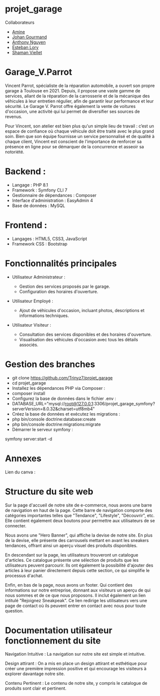 # projet_garage
 Collaborateurs
- [Amine](https://github.com/) 
- [Johan Gourmand](https://github.com/joepok77) 
- [Anthony Nguyen](https://github.com/Trinyz7) 
- [Esteban Lory](https://github.com/) 
- [Shaman Viellet](https://github.com/ShamanK93) 

# Garage_V.Parrot
Vincent Parrot, spécialiste de la réparation automobile, a ouvert son propre garage à Toulouse en 2021. Depuis, il propose une vaste gamme de services, allant de la réparation de la carrosserie et de la mécanique des véhicules à leur entretien régulier, afin de garantir leur performance et leur sécurité. Le Garage V. Parrot offre également la vente de voitures d'occasion, une activité qui lui permet de diversifier ses sources de revenus.

Pour Vincent, son atelier est bien plus qu'un simple lieu de travail : c’est un espace de confiance où chaque véhicule doit être traité avec le plus grand soin. Bien que son équipe fournisse un service personnalisé et de qualité à chaque client, Vincent est conscient de l'importance de renforcer sa présence en ligne pour se démarquer de la concurrence et asseoir sa notoriété.

# Backend :

- Langage : PHP 8.1
- Framework : Symfony CLI 7
- Gestionnaire de dépendances : Composer
- Interface d'administration : EasyAdmin 4
- Base de données : MySQL
  
# Frontend :

- Langages : HTML5, CSS3, JavaScript
- Framework CSS : Bootstrap

# Fonctionnalités principales

- Utilisateur Administrateur :

   - Gestion des services proposés par le garage.
   - Configuration des horaires d'ouverture.
  
- Utilisateur Employé :

   - Ajout de véhicules d'occasion, incluant photos, descriptions et informations techniques.
  
- Utilisateur Visiteur :

   - Consultation des services disponibles et des horaires d'ouverture.
   - Visualisation des véhicules d'occasion avec tous les détails associés.

# Gestion des branches

- git clone https://github.com/Trinyz7/projet_garage
- cd projet_garage
- Installez les dépendances PHP via Composer :
- composer install
- Configurez la base de données dans le fichier .env :
- DATABASE_URL="mysql://root@127.0.0.1:3306/projet_garage_symfony?serverVersion=8.0.32&charset=utf8mb4"
- Créez la base de données et exécutez les migrations :
- php bin/console doctrine:database:create
- php bin/console doctrine:migrations:migrate
- Démarrer le serveur symfony :

symfony server:start -d
# Annexes
Lien du canva :

# Structure du site web
Sur la page d'accueil de notre site de e-commerce, nous avons une barre de navigation en haut de la page. Cette barre de navigation comporte des catégories importantes telles que "Tendance", "Lifestyle", "Découvrir", etc. Elle contient également deux boutons pour permettre aux utilisateurs de se connecter.

Nous avons une "Hero Banner", qui affiche la devise de notre site. En plus de la devise, elle présente des carrousels mettant en avant les sneakers tendances, offrant ainsi un aperçu visuel des produits disponibles.

En descendant sur la page, les utilisateurs trouveront un catalogue d'articles. Ce catalogue présente une sélection de produits que les utilisateurs peuvent parcourir. Ils ont également la possibilité d'ajouter des articles à leur panier directement depuis cette section, ce qui simplifie le processus d'achat.

Enfin, en bas de la page, nous avons un footer. Qui contient des informations sur notre entreprise, donnant aux visiteurs un aperçu de qui nous sommes et de ce que nous proposons. Il inclut également un lien intitulé "Rejoignez Sneakpeak". Ce lien redirige les utilisateurs vers une page de contact où ils peuvent entrer en contact avec nous pour toute question.


# Documentation utilisateur fonctionnement du site
Navigation Intuitive : La navigation sur notre site est simple et intuitive.

Design attirant : On a mis en place un design attirant et esthétique pour créer une première impression positive et qui encourage les visiteurs à explorer davantage notre site.

Contenu Pertinent : Le contenu de notre site, y compris le catalogue de produits sont clair et pertinent.

